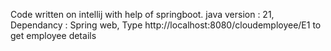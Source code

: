 Code written on intellij with help of springboot.
java version : 21,
Dependancy : Spring web,
Type http://localhost:8080/cloudemployee/E1 to get employee details
